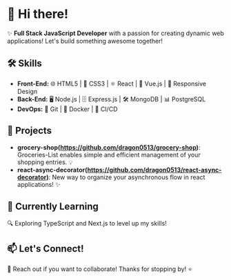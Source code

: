 # :wave: Hi there!
:sparkles: **Full Stack JavaScript Developer** with a passion for creating dynamic web applications! Let's build something awesome together!
## :hammer_and_wrench: Skills
- **Front-End:**
  :globe_with_meridians: HTML5 | :art: CSS3 | :atom_symbol: React | :arrows_counterclockwise: Vue.js | :iphone: Responsive Design
- **Back-End:**
  :desktop_computer: Node.js | :file_cabinet: Express.js | :hammer_and_wrench: MongoDB | :bar_chart: PostgreSQL
- **DevOps:**
  :wrench: Git | :rocket: Docker | :arrows_counterclockwise: CI/CD
## :rocket: Projects
- **grocery-shop(https://github.com/dragon0513/grocery-shop)**: Groceries-List enables simple and efficient management of your shopping entries. :bulb:
- **react-async-decorator(https://github.com/dragon0513/react-async-decorator)**: New way to organize your asynchronous flow in react applications! :sparkles:
## :seedling: Currently Learning
:mag: Exploring TypeScript and Next.js to level up my skills!
## :mailbox: Let's Connect!
:speech_balloon: Reach out if you want to collaborate!
Thanks for stopping by! :star:
